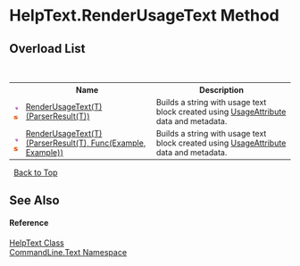 # HelpText.RenderUsageText Method 
 


## Overload List
&nbsp;<table><tr><th></th><th>Name</th><th>Description</th></tr><tr><td>![Public method](media/pubmethod.gif "Public method")![Static member](media/static.gif "Static member")</td><td><a href="M_CommandLine_Text_HelpText_RenderUsageText__1">RenderUsageText(T)(ParserResult(T))</a></td><td>
Builds a string with usage text block created using <a href="T_CommandLine_Text_UsageAttribute">UsageAttribute</a> data and metadata.</td></tr><tr><td>![Public method](media/pubmethod.gif "Public method")![Static member](media/static.gif "Static member")</td><td><a href="M_CommandLine_Text_HelpText_RenderUsageText__1_1">RenderUsageText(T)(ParserResult(T), Func(Example, Example))</a></td><td>
Builds a string with usage text block created using <a href="T_CommandLine_Text_UsageAttribute">UsageAttribute</a> data and metadata.</td></tr></table>&nbsp;
<a href="#helptext.renderusagetext-method">Back to Top</a>

## See Also


#### Reference
<a href="T_CommandLine_Text_HelpText">HelpText Class</a><br /><a href="N_CommandLine_Text">CommandLine.Text Namespace</a><br />